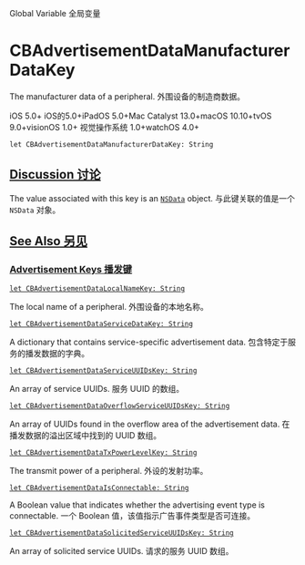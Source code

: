 Global Variable 全局变量

# CBAdvertisementDataManufacturerDataKey

The manufacturer data of a peripheral.
外围设备的制造商数据。

iOS 5.0+ iOS的5.0+iPadOS 5.0+Mac Catalyst 13.0+macOS 10.10+tvOS 9.0+visionOS 1.0+ 视觉操作系统 1.0+watchOS 4.0+

```
let CBAdvertisementDataManufacturerDataKey: String
```



## [Discussion 讨论](https://developer.apple.com/documentation/corebluetooth/cbadvertisementdatamanufacturerdatakey#Discussion)

The value associated with this key is an [`NSData`](https://developer.apple.com/documentation/foundation/nsdata) object.
与此键关联的值是一个 `NSData` 对象。



## [See Also 另见](https://developer.apple.com/documentation/corebluetooth/cbadvertisementdatamanufacturerdatakey#see-also)

### [Advertisement Keys 播发键](https://developer.apple.com/documentation/corebluetooth/cbadvertisementdatamanufacturerdatakey#Advertisement-Keys)

[`let CBAdvertisementDataLocalNameKey: String`](https://developer.apple.com/documentation/corebluetooth/cbadvertisementdatalocalnamekey)

The local name of a peripheral.
外围设备的本地名称。

[`let CBAdvertisementDataServiceDataKey: String`](https://developer.apple.com/documentation/corebluetooth/cbadvertisementdataservicedatakey)

A dictionary that contains service-specific advertisement data.
包含特定于服务的播发数据的字典。

[`let CBAdvertisementDataServiceUUIDsKey: String`](https://developer.apple.com/documentation/corebluetooth/cbadvertisementdataserviceuuidskey)

An array of service UUIDs.
服务 UUID 的数组。

[`let CBAdvertisementDataOverflowServiceUUIDsKey: String`](https://developer.apple.com/documentation/corebluetooth/cbadvertisementdataoverflowserviceuuidskey)

An array of UUIDs found in the overflow area of the advertisement data.
在播发数据的溢出区域中找到的 UUID 数组。

[`let CBAdvertisementDataTxPowerLevelKey: String`](https://developer.apple.com/documentation/corebluetooth/cbadvertisementdatatxpowerlevelkey)

The transmit power of a peripheral.
外设的发射功率。

[`let CBAdvertisementDataIsConnectable: String`](https://developer.apple.com/documentation/corebluetooth/cbadvertisementdataisconnectable)

A Boolean value that indicates whether the advertising event type is connectable.
一个 Boolean 值，该值指示广告事件类型是否可连接。

[`let CBAdvertisementDataSolicitedServiceUUIDsKey: String`](https://developer.apple.com/documentation/corebluetooth/cbadvertisementdatasolicitedserviceuuidskey)

An array of solicited service UUIDs.
请求的服务 UUID 数组。
